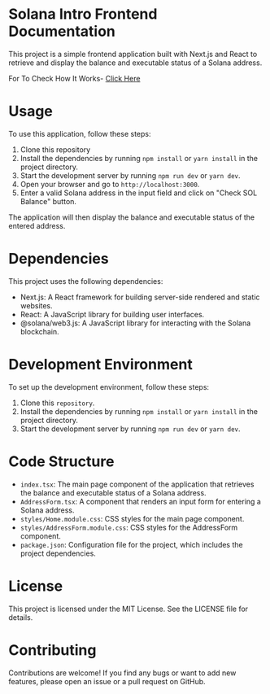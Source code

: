 # Solana Intro Frontend Documentation

This project is a simple frontend application built with Next.js and React to retrieve and display the balance and executable status of a Solana address.

For To Check How It Works- [Click Here](https://building-a-solana-web-app.vercel.app/)

# Usage

To use this application, follow these steps:
1. Clone this repository
2. Install the dependencies by running `npm install` or `yarn install` in the project directory.
3. Start the development server by running `npm run dev` or `yarn dev`.
4. Open your browser and go to `http://localhost:3000`.
5. Enter a valid Solana address in the input field and click on "Check SOL Balance" button.

The application will then display the balance and executable status of the entered address.

# Dependencies
This project uses the following dependencies:
- Next.js: A React framework for building server-side rendered and static websites.
- React: A JavaScript library for building user interfaces.
- @solana/web3.js: A JavaScript library for interacting with the Solana blockchain.

# Development Environment

To set up the development environment, follow these steps:

1. Clone this `repository`.
2. Install the dependencies by running `npm install` or `yarn install` in the project directory.
3. Start the development server by running `npm run dev` or `yarn dev`.

# Code Structure

- `index.tsx`: The main page component of the application that retrieves the balance and executable status of a Solana address.
- `AddressForm.tsx`: A component that renders an input form for entering a Solana address.
- `styles/Home.module.css`: CSS styles for the main page component.
- `styles/AddressForm.module.css`: CSS styles for the AddressForm component.
- `package.json`: Configuration file for the project, which includes the project dependencies.

# License

This project is licensed under the MIT License. See the LICENSE file for details.

# Contributing

Contributions are welcome! If you find any bugs or want to add new features, please open an issue or a pull request on GitHub.
